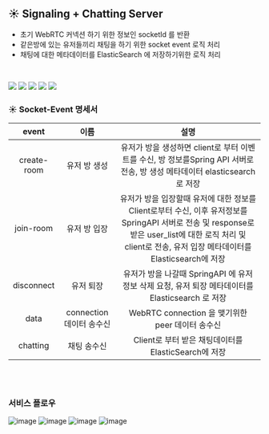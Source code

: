## ☀️ Signaling + Chatting Server 
- 초기 WebRTC 커넥션 하기 위한 정보인 socketId 를 반환
- 같은방에 있는 유저들끼리  채팅을 하기 위한 socket event 로직 처리
- 채팅에 대한 메타데이터를 ElasticSearch 에 저장하기위한 로직 처리
<br>

<img src="https://img.shields.io/badge/python-3776AB?style=flat-square&logo=python&logoColor=white"> <img src="https://img.shields.io/badge/flask-000000?style=flat-square&logo=flask&logoColor=white"> <img src="https://img.shields.io/badge/Redis-F80000?style=flat-square&logo=Redis&logoColor=white"> <img src="https://img.shields.io/badge/Socket.Io-010101?style=flat-square&logo=Socket.IO&logoColor=white"/> <img src="https://img.shields.io/badge/Elasticsearch-7952B3?style=flat-square&logo=Elasticsearch&logoColor=white"/>

### ☀️ Socket-Event 명세서 
|event|이름|설명|
|:---:|:---:|:---:|
|create-room|유저 방 생성|유저가 방을 생성하면 client로 부터 이벤트를 수신, 방 정보를Spring API 서버로 전송, 방 생성 메타데이터 elasticsearch 로 저장 |
|join-room|유저 방 입장|유저가 방을 입장할때 유저에 대한 정보를 Client로부터 수신, 이후 유저정보를 SpringAPI 서버로 전송 및 response로 받은 user_list에 대한 로직 처리 및 client로 전송, 유저 입장 메타데이터를 Elasticsearch에 저장 |
|disconnect|유저 퇴장|유저가 방을 나갈때 SpringAPI 에 유저 정보 삭제 요청, 유저 퇴장 메타데이터를 Elasticsearch 로 저장|
|data|connection 데이터 송수신|WebRTC connection 을 맺기위한 peer 데이터 송수신|
|chatting|채팅 송수신|Client로 부터 받은 채팅데이터를 ElasticSearch에 저장 |


<br>
<br>

### 서비스 플로우
![image](https://user-images.githubusercontent.com/73453283/207784624-e64d6614-03c9-4516-809d-ca5c475f3cce.png)
![image](https://user-images.githubusercontent.com/73453283/207784664-1e79dd47-681e-41b0-810c-c774dcfdcb2c.png)
![image](https://user-images.githubusercontent.com/73453283/207784689-38b47e7e-a0bf-4a88-b159-26df45333716.png)
![image](https://user-images.githubusercontent.com/73453283/207784729-6f3cd64d-f36d-4c79-b0d3-cf64a6b7a125.png)
